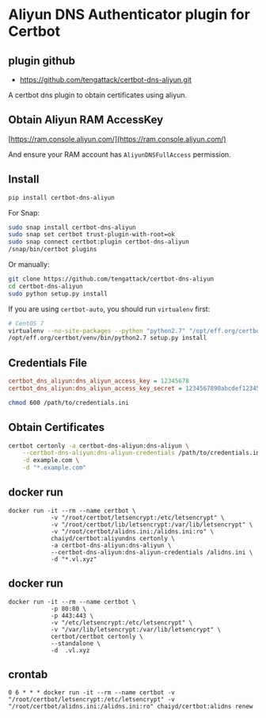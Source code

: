 # Aliyun DNS Authenticator plugin for Certbot

## plugin github
- https://github.com/tengattack/certbot-dns-aliyun.git 

A certbot dns plugin to obtain certificates using aliyun.


## Obtain Aliyun RAM AccessKey
[https://ram.console.aliyun.com/](https://ram.console.aliyun.com/)

And ensure your RAM account has `AliyunDNSFullAccess` permission.


## Install

```bash
pip install certbot-dns-aliyun
```

For Snap:

```bash
sudo snap install certbot-dns-aliyun
sudo snap set certbot trust-plugin-with-root=ok
sudo snap connect certbot:plugin certbot-dns-aliyun
/snap/bin/certbot plugins
```

Or manually:
```bash
git clone https://github.com/tengattack/certbot-dns-aliyun
cd certbot-dns-aliyun
sudo python setup.py install
```

If you are using `certbot-auto`, you should run `virtualenv` first:

```bash
# CentOS 7
virtualenv --no-site-packages --python "python2.7" "/opt/eff.org/certbot/venv"
/opt/eff.org/certbot/venv/bin/python2.7 setup.py install
```

## Credentials File

```ini
certbot_dns_aliyun:dns_aliyun_access_key = 12345678
certbot_dns_aliyun:dns_aliyun_access_key_secret = 1234567890abcdef1234567890abcdef
```

```bash
chmod 600 /path/to/credentials.ini
```


## Obtain Certificates

```bash
certbot certonly -a certbot-dns-aliyun:dns-aliyun \
    --certbot-dns-aliyun:dns-aliyun-credentials /path/to/credentials.ini \
    -d example.com \
    -d "*.example.com"
```

## docker run 
```
docker run -it --rm --name certbot \
            -v "/root/certbot/letsencrypt:/etc/letsencrypt" \
            -v "/root/certbot/lib/letsencrypt:/var/lib/letsencrypt" \
            -v "/root/certbot/alidns.ini:/alidns.ini:ro" \
            chaiyd/certbot:aliyundns certonly \
            -a certbot-dns-aliyun:dns-aliyun \
            --certbot-dns-aliyun:dns-aliyun-credentials /alidns.ini \
            -d "*.vl.xyz"
```

## docker run 
```
docker run -it --rm --name certbot \
            -p 80:80 \
            -p 443:443 \
            -v "/etc/letsencrypt:/etc/letsencrypt" \
            -v "/var/lib/letsencrypt:/var/lib/letsencrypt" \
            certbot/certbot certonly \
            --standalone \ 
            -d  .vl.xyz
```

## crontab
```
0 6 * * * docker run -it --rm --name certbot -v "/root/certbot/letsencrypt:/etc/letsencrypt" -v "/root/certbot/alidns.ini:/alidns.ini:ro" chaiyd/certbot:alidns renew
```

